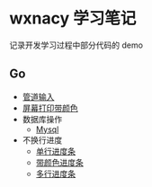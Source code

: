 # wxnacy 学习笔记

记录开发学习过程中部分代码的 demo

## Go

- [管道输入](https://github.com/wxnacy/study/blob/master/goland/src/args/stdin.go)
- [屏幕打印带颜色](https://github.com/wxnacy/study/blob/master/goland/src/color/main.go)
- 数据库操作
    - [Mysql](https://github.com/wxnacy/study/blob/master/goland/src/db/mysql.go)
- 不换行进度
    - [单行进度条](https://github.com/wxnacy/study/blob/master/goland/src/progress/single.go)
    - [带颜色进度条](https://github.com/wxnacy/study/blob/master/goland/src/progress/color.go)
    - [多行进度条](https://github.com/wxnacy/study/blob/master/goland/src/progress/multi.go)
